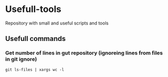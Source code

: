 # Usefull-tools
Repository with small and useful scripts and tools


## Usefull commands

### Get number of lines in gut repository (ignoreing lines from files in git ignore)

```
git ls-files | xargs wc -l
```
